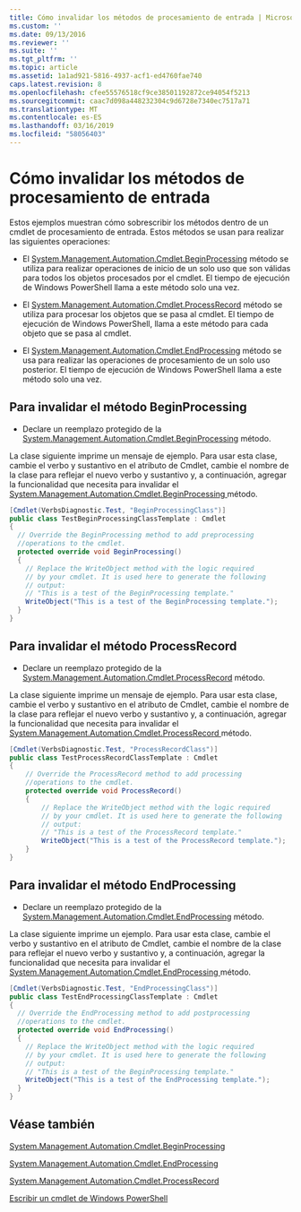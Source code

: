 ```yaml
---
title: Cómo invalidar los métodos de procesamiento de entrada | Microsoft Docs
ms.custom: ''
ms.date: 09/13/2016
ms.reviewer: ''
ms.suite: ''
ms.tgt_pltfrm: ''
ms.topic: article
ms.assetid: 1a1ad921-5816-4937-acf1-ed4760fae740
caps.latest.revision: 8
ms.openlocfilehash: cfee55576518cf9ce38501192872ce94054f5213
ms.sourcegitcommit: caac7d098a448232304c9d6728e7340ec7517a71
ms.translationtype: MT
ms.contentlocale: es-ES
ms.lasthandoff: 03/16/2019
ms.locfileid: "58056403"
---
```

# <a name="how-to-override-input-processing-methods"></a>Cómo invalidar los métodos de procesamiento de entrada

Estos ejemplos muestran cómo sobrescribir los métodos dentro de un cmdlet de procesamiento de entrada. Estos métodos se usan para realizar las siguientes operaciones:

- El [System.Management.Automation.Cmdlet.BeginProcessing](/dotnet/api/System.Management.Automation.Cmdlet.BeginProcessing) método se utiliza para realizar operaciones de inicio de un solo uso que son válidas para todos los objetos procesados por el cmdlet. El tiempo de ejecución de Windows PowerShell llama a este método solo una vez.

- El [System.Management.Automation.Cmdlet.ProcessRecord](/dotnet/api/System.Management.Automation.Cmdlet.ProcessRecord) método se utiliza para procesar los objetos que se pasa al cmdlet. El tiempo de ejecución de Windows PowerShell, llama a este método para cada objeto que se pasa al cmdlet.

- El [System.Management.Automation.Cmdlet.EndProcessing](/dotnet/api/System.Management.Automation.Cmdlet.EndProcessing) método se usa para realizar las operaciones de procesamiento de un solo uso posterior. El tiempo de ejecución de Windows PowerShell llama a este método solo una vez.

## <a name="to-override-the-beginprocessing-method"></a>Para invalidar el método BeginProcessing

- Declare un reemplazo protegido de la [System.Management.Automation.Cmdlet.BeginProcessing](/dotnet/api/System.Management.Automation.Cmdlet.BeginProcessing) método.

La clase siguiente imprime un mensaje de ejemplo. Para usar esta clase, cambie el verbo y sustantivo en el atributo de Cmdlet, cambie el nombre de la clase para reflejar el nuevo verbo y sustantivo y, a continuación, agregar la funcionalidad que necesita para invalidar el [System.Management.Automation.Cmdlet.BeginProcessing ](/dotnet/api/System.Management.Automation.Cmdlet.BeginProcessing) método.

```csharp
[Cmdlet(VerbsDiagnostic.Test, "BeginProcessingClass")]
public class TestBeginProcessingClassTemplate : Cmdlet
{
  // Override the BeginProcessing method to add preprocessing
  //operations to the cmdlet.
  protected override void BeginProcessing()
  {
    // Replace the WriteObject method with the logic required
    // by your cmdlet. It is used here to generate the following
    // output:
    // "This is a test of the BeginProcessing template."
    WriteObject("This is a test of the BeginProcessing template.");
  }
}
```

## <a name="to-override-the-processrecord-method"></a>Para invalidar el método ProcessRecord

- Declare un reemplazo protegido de la [System.Management.Automation.Cmdlet.ProcessRecord](/dotnet/api/System.Management.Automation.Cmdlet.ProcessRecord) método.

La clase siguiente imprime un mensaje de ejemplo. Para usar esta clase, cambie el verbo y sustantivo en el atributo de Cmdlet, cambie el nombre de la clase para reflejar el nuevo verbo y sustantivo y, a continuación, agregar la funcionalidad que necesita para invalidar el [System.Management.Automation.Cmdlet.ProcessRecord ](/dotnet/api/System.Management.Automation.Cmdlet.ProcessRecord) método.

```csharp
[Cmdlet(VerbsDiagnostic.Test, "ProcessRecordClass")]
public class TestProcessRecordClassTemplate : Cmdlet
{
    // Override the ProcessRecord method to add processing
    //operations to the cmdlet.
    protected override void ProcessRecord()
    {
        // Replace the WriteObject method with the logic required
        // by your cmdlet. It is used here to generate the following
        // output:
        // "This is a test of the ProcessRecord template."
        WriteObject("This is a test of the ProcessRecord template.");
    }
}

```

## <a name="to-override-the-endprocessing-method"></a>Para invalidar el método EndProcessing

- Declare un reemplazo protegido de la [System.Management.Automation.Cmdlet.EndProcessing](/dotnet/api/System.Management.Automation.Cmdlet.EndProcessing) método.

La clase siguiente imprime un ejemplo. Para usar esta clase, cambie el verbo y sustantivo en el atributo de Cmdlet, cambie el nombre de la clase para reflejar el nuevo verbo y sustantivo y, a continuación, agregar la funcionalidad que necesita para invalidar el [System.Management.Automation.Cmdlet.EndProcessing ](/dotnet/api/System.Management.Automation.Cmdlet.EndProcessing) método.

```csharp
[Cmdlet(VerbsDiagnostic.Test, "EndProcessingClass")]
public class TestEndProcessingClassTemplate : Cmdlet
{
  // Override the EndProcessing method to add postprocessing
  //operations to the cmdlet.
  protected override void EndProcessing()
  {
    // Replace the WriteObject method with the logic required
    // by your cmdlet. It is used here to generate the following
    // output:
    // "This is a test of the BeginProcessing template."
    WriteObject("This is a test of the EndProcessing template.");
  }
}
```

## <a name="see-also"></a>Véase también

[System.Management.Automation.Cmdlet.BeginProcessing](/dotnet/api/System.Management.Automation.Cmdlet.BeginProcessing)

[System.Management.Automation.Cmdlet.EndProcessing](/dotnet/api/System.Management.Automation.Cmdlet.EndProcessing)

[System.Management.Automation.Cmdlet.ProcessRecord](/dotnet/api/System.Management.Automation.Cmdlet.ProcessRecord)

[Escribir un cmdlet de Windows PowerShell](./writing-a-windows-powershell-cmdlet.md)
